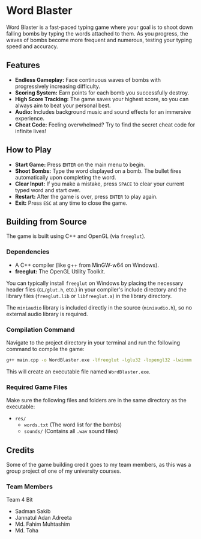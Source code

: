 # Word Blaster

Word Blaster is a fast-paced typing game where your goal is to shoot down falling bombs by typing the words attached to them. As you progress, the waves of bombs become more frequent and numerous, testing your typing speed and accuracy.

## Features

*   **Endless Gameplay:** Face continuous waves of bombs with progressively increasing difficulty.
*   **Scoring System:** Earn points for each bomb you successfully destroy.
*   **High Score Tracking:** The game saves your highest score, so you can always aim to beat your personal best.
*   **Audio:** Includes background music and sound effects for an immersive experience.
*   **Cheat Code:** Feeling overwhelmed? Try to find the secret cheat code for infinite lives!

## How to Play

*   **Start Game:** Press `ENTER` on the main menu to begin.
*   **Shoot Bombs:** Type the word displayed on a bomb. The bullet fires automatically upon completing the word.
*   **Clear Input:** If you make a mistake, press `SPACE` to clear your current typed word and start over.
*   **Restart:** After the game is over, press `ENTER` to play again.
*   **Exit:** Press `ESC` at any time to close the game.

## Building from Source

The game is built using C++ and OpenGL (via `freeglut`).

### Dependencies

*   A C++ compiler (like g++ from MinGW-w64 on Windows).
*   **freeglut:** The OpenGL Utility Toolkit.

You can typically install `freeglut` on Windows by placing the necessary header files (`GL/glut.h`, etc.) in your compiler's include directory and the library files (`freeglut.lib` or `libfreeglut.a`) in the library directory.

The `miniaudio` library is included directly in the source (`miniaudio.h`), so no external audio library is required.

### Compilation Command

Navigate to the project directory in your terminal and run the following command to compile the game:

```sh
g++ main.cpp -o WordBlaster.exe -lfreeglut -lglu32 -lopengl32 -lwinmm
```

This will create an executable file named `WordBlaster.exe`.

### Required Game Files

Make sure the following files and folders are in the same directory as the executable:

*   `res/`
    *   `words.txt` (The word list for the bombs)
    *   `sounds/` (Contains all `.wav` sound files)

## Credits
Some of the game building credit goes to my team members, as this was a group project of one of my university courses.

### Team Members
Team 4 Bit
- Sadman Sakib
- Jannatul Adan Adreeta
- Md. Fahim Muhtashim
- Md. Toha